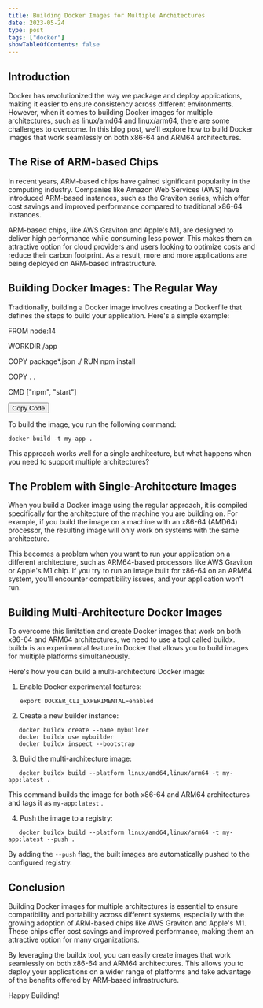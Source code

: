 ```yaml
---
title: Building Docker Images for Multiple Architectures
date: 2023-05-24
type: post
tags: ["docker"]
showTableOfContents: false
---
```


## Introduction

Docker has revolutionized the way we package and deploy applications, making it easier to ensure consistency across different environments. However, when it comes to building Docker images for multiple architectures, such as linux/amd64 and linux/arm64, there are some challenges to overcome. In this blog post, we'll explore how to build Docker images that work seamlessly on both x86-64 and ARM64 architectures.

## The Rise of ARM-based Chips

In recent years, ARM-based chips have gained significant popularity in the computing industry. Companies like Amazon Web Services (AWS) have introduced ARM-based instances, such as the Graviton series, which offer cost savings and improved performance compared to traditional x86-64 instances.

ARM-based chips, like AWS Graviton and Apple's M1, are designed to deliver high performance while consuming less power. This makes them an attractive option for cloud providers and users looking to optimize costs and reduce their carbon footprint. As a result, more and more applications are being deployed on ARM-based infrastructure.

## Building Docker Images: The Regular Way

Traditionally, building a Docker image involves creating a Dockerfile that defines the steps to build your application. Here's a simple example:

FROM node:14

WORKDIR /app

COPY package\*.json ./
RUN npm install

COPY . .

CMD ["npm", "start"]

<!-- Copy code button -->

<button onclick="copyCode(this)">Copy Code</button>

<script>
function copyCode(button) {
  const code = button.previousElementSibling.innerText;
  navigator.clipboard.writeText(code);
  button.innerText = 'Copied!';
  setTimeout(() => {
    button.innerText = 'Copy Code';
  }, 2000);
}
</script>

To build the image, you run the following command:

```
docker build -t my-app .
```

This approach works well for a single architecture, but what happens when you need to support multiple architectures?

## The Problem with Single-Architecture Images

When you build a Docker image using the regular approach, it is compiled specifically for the architecture of the machine you are building on. For example, if you build the image on a machine with an x86-64 (AMD64) processor, the resulting image will only work on systems with the same architecture.

This becomes a problem when you want to run your application on a different architecture, such as ARM64-based processors like AWS Graviton or Apple's M1 chip. If you try to run an image built for x86-64 on an ARM64 system, you'll encounter compatibility issues, and your application won't run.

## Building Multi-Architecture Docker Images

To overcome this limitation and create Docker images that work on both x86-64 and ARM64 architectures, we need to use a tool called buildx. buildx is an experimental feature in Docker that allows you to build images for multiple platforms simultaneously.

Here's how you can build a multi-architecture Docker image:

1. Enable Docker experimental features:

   `export DOCKER_CLI_EXPERIMENTAL=enabled
`

2. Create a new builder instance:
```
   docker buildx create --name mybuilder
   docker buildx use mybuilder
   docker buildx inspect --bootstrap
```

3. Build the multi-architecture image:
```
   docker buildx build --platform linux/amd64,linux/arm64 -t my-app:latest .
```
   This command builds the image for both x86-64 and ARM64 architectures and tags it as `my-app:latest` .

4. Push the image to a registry:
```
   docker buildx build --platform linux/amd64,linux/arm64 -t my-app:latest --push .
```
   By adding the `--push` flag, the built images are automatically pushed to the configured registry.

## Conclusion

Building Docker images for multiple architectures is essential to ensure compatibility and portability across different systems, especially with the growing adoption of ARM-based chips like AWS Graviton and Apple's M1. These chips offer cost savings and improved performance, making them an attractive option for many organizations.

By leveraging the buildx tool, you can easily create images that work seamlessly on both x86-64 and ARM64 architectures. This allows you to deploy your applications on a wider range of platforms and take advantage of the benefits offered by ARM-based infrastructure.

Happy Building!
